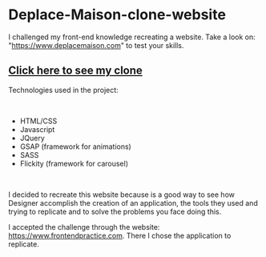 # Deplace-Maison-clone-website
I challenged my front-end knowledge recreating a website. Take a look on: "https://www.deplacemaison.com" to test your skills.

## [Click here to see my clone](https://frosty-kare-92a60d.netlify.app)

Technologies used in the project:

<br />
<ul>
  <li>HTML/CSS</li>
  <li>Javascript</li>
  <li>JQuery</li>
  <li>GSAP (framework for animations)</li>
  <li>SASS</li>
  <li>Flickity (framework for carousel)</li>
</ul>
<br />

I decided to recreate this website because is a good way to see how Designer accomplish the creation of an application, the tools they used
and trying to replicate and to solve the problems you face doing this.

I accepted the challenge through the website: https://www.frontendpractice.com.
There I chose the application to replicate. 


